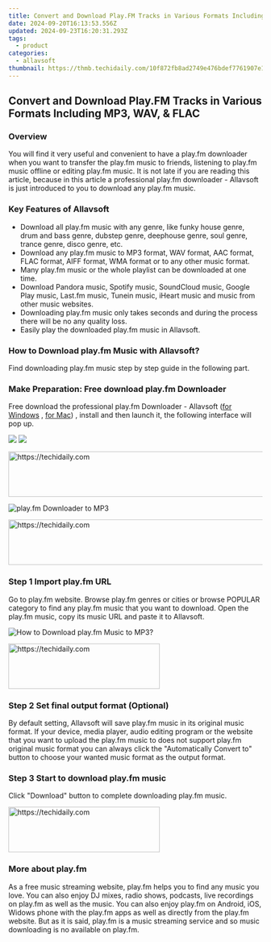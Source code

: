 ```yaml
---
title: Convert and Download Play.FM Tracks in Various Formats Including MP3, WAV, & FLAC
date: 2024-09-20T16:13:53.556Z
updated: 2024-09-23T16:20:31.293Z
tags:
  - product
categories:
  - allavsoft
thumbnail: https://thmb.techidaily.com/10f872fb8ad2749e476bdef7761907e1144c3760c0bcadfec382f35c405d63aa.jpg
---
```


## Convert and Download Play.FM Tracks in Various Formats Including MP3, WAV, & FLAC

### Overview

You will find it very useful and convenient to have a play.fm downloader when you want to transfer the play.fm music to friends, listening to play.fm music offline or editing play.fm music. It is not late if you are reading this article, because in this article a professional play.fm downloader - Allavsoft is just introduced to you to download any play.fm music.

### Key Features of Allavsoft

* Download all play.fm music with any genre, like funky house genre, drum and bass genre, dubstep genre, deephouse genre, soul genre, trance genre, disco genre, etc.
* Download any play.fm music to MP3 format, WAV format, AAC format, FLAC format, AIFF format, WMA format or to any other music format.
* Many play.fm music or the whole playlist can be downloaded at one time.
* Download Pandora music, Spotify music, SoundCloud music, Google Play music, Last.fm music, Tunein music, iHeart music and music from other music websites.
* Downloading play.fm music only takes seconds and during the process there will be no any quality loss.
* Easily play the downloaded play.fm music in Allavsoft.

### How to Download play.fm Music with Allavsoft?

Find downloading play.fm music step by step guide in the following part.

### Make Preparation: Free download play.fm Downloader

Free download the professional play.fm Downloader - Allavsoft ([for Windows](https://tools.techidaily.com/allavsoft/products/) , [for Mac](https://tools.techidaily.com/allavsoft/products/)) , install and then launch it, the following interface will pop up.

[![](https://www.allavsoft.com/how-to/../images/how-to/free-download-win.jpg)](https://tools.techidaily.com/allavsoft/products/) [![](https://www.allavsoft.com/how-to/../images/how-to/free-download-mac.jpg)](https://tools.techidaily.com/allavsoft/products/)

<!-- affiliate ads begin -->
<a href="https://aligracehair.sjv.io/c/5597632/1886003/19272" target="_top" id="1886003">
  <img src="//a.impactradius-go.com/display-ad/19272-1886003" border="0" alt="https://techidaily.com" width="728" height="90"/>
</a>
<img height="0" width="0" src="https://aligracehair.sjv.io/i/5597632/1886003/19272" style="position:absolute;visibility:hidden;" border="0" />
<!-- affiliate ads end -->

![play.fm Downloader to MP3](https://www.allavsoft.com/how-to/../images/allavsoft/screen-shot-600.jpg)

<!-- affiliate ads begin -->
<a href="https://appsumo.8odi.net/c/5597632/2043661/7443" target="_top" id="2043661">
  <img src="//a.impactradius-go.com/display-ad/7443-2043661" border="0" alt="https://techidaily.com" width="728" height="90"/>
</a>
<img height="0" width="0" src="https://appsumo.8odi.net/i/5597632/2043661/7443" style="position:absolute;visibility:hidden;" border="0" />
<!-- affiliate ads end -->

### Step 1 Import play.fm URL

Go to play.fm website. Browse play.fm genres or cities or browse POPULAR category to find any play.fm music that you want to download. Open the play.fm music, copy its music URL and paste it to Allavsoft.

![How to Download play.fm Music to MP3?](https://www.allavsoft.com/how-to/../images/how-to/download-rtmp-video/download-rtmp-video.jpg)

<!-- affiliate ads begin -->
<a href="https://aligracehair.sjv.io/c/5597632/2087248/19272" target="_top" id="2087248">
  <img src="//a.impactradius-go.com/display-ad/19272-2087248" border="0" alt="https://techidaily.com" width="300" height="90"/>
</a>
<img height="0" width="0" src="https://aligracehair.sjv.io/i/5597632/2087248/19272" style="position:absolute;visibility:hidden;" border="0" />
<!-- affiliate ads end -->

### Step 2 Set final output format (Optional)

By default setting, Allavsoft will save play.fm music in its original music format. If your device, media player, audio editing program or the website that you want to upload the play.fm music to does not support play.fm original music format you can always click the "Automatically Convert to" button to choose your wanted music format as the output format.

### Step 3 Start to download play.fm music

Click "Download" button to complete downloading play.fm music.

<!-- affiliate ads begin -->
<a href="https://aligracehair.sjv.io/c/5597632/1896555/19272" target="_top" id="1896555">
  <img src="//a.impactradius-go.com/display-ad/19272-1896555" border="0" alt="https://techidaily.com" width="300" height="90"/>
</a>
<img height="0" width="0" src="https://aligracehair.sjv.io/i/5597632/1896555/19272" style="position:absolute;visibility:hidden;" border="0" />
<!-- affiliate ads end -->

### More about play.fm

As a free music streaming website, play.fm helps you to find any music you love. You can also enjoy DJ mixes, radio shows, podcasts, live recordings on play.fm as well as the music. You can also enjoy play.fm on Android, iOS, Widows phone with the play.fm apps as well as directly from the play.fm website. But as it is said, play.fm is a music streaming service and so music downloading is no available on play.fm.

<ins class="adsbygoogle"
     style="display:block"
     data-ad-format="autorelaxed"
     data-ad-client="ca-pub-7571918770474297"
     data-ad-slot="1223367746"></ins>

<ins class="adsbygoogle"
     style="display:block"
     data-ad-client="ca-pub-7571918770474297"
     data-ad-slot="8358498916"
     data-ad-format="auto"
     data-full-width-responsive="true"></ins>



